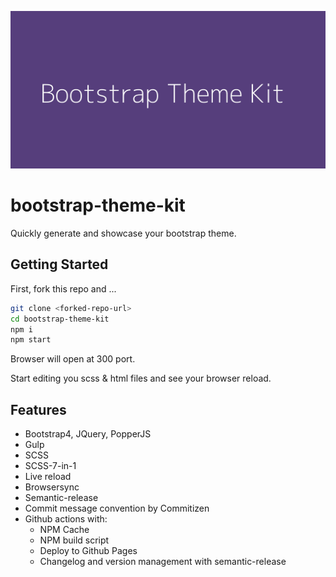 ![Bootstrap Theme Kit](./bootstrap-theme-kit.png)
# bootstrap-theme-kit

Quickly generate and showcase your bootstrap theme.

<!-- Badges -->

## Getting Started

First, fork this repo and ...

```sh
git clone <forked-repo-url>
cd bootstrap-theme-kit
npm i
npm start
```

Browser will open at 300 port.

Start editing you scss & html files and see your browser reload.

## Features

- Bootstrap4, JQuery, PopperJS
- Gulp
- SCSS
- SCSS-7-in-1
- Live reload
- Browsersync
- Semantic-release
- Commit message convention by Commitizen
- Github actions with:
    - NPM Cache
    - NPM build script
    - Deploy to Github Pages
    - Changelog and version management with semantic-release